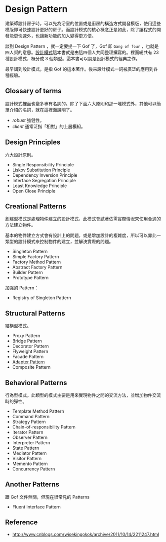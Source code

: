 Design Pattern
==============

建築師設計房子時，可以先為浴室的位置或是廚房的構造方式開發模版，使用這些模版即可快速設計更好的房子。而設計模式的核心概念正是如此，除了讓程式的開發能更快速外，也讓新功能的加入變得更方便。

談到 Design Pattern ，就一定要提一下 Gof 了，Gof 即 `Gang of four` ，也就是四人幫的意思。[設計模式](http://www.amazon.com/exec/obidos/tg/detail/-/0201633612/ref=ase_portlandpatternrA/002-6454224-1040813?v=glance&s=books)這本書就是由這四個人共同整理撰寫的。裡面總共有 23 種設計模式，概分成 3 個類型。這本書可以說是設計模式的經典之作。

最早講到設計模式，是指 Gof 的這本著作。後來設計模式一詞被廣泛的應用到各種經驗。

Glossary of terms
-----------------

設計模式裡面也蠻多專有名詞的。除了下面六大原則和那一堆模式外，其他可以簡單介紹的名詞，就在這裡面說明了。

* *robust* 強健性。
* *client* 通常泛指「相對」的上層模組。

Design Principles
-----------------

六大設計原則。

* Single Responsibility Principle
* Liskov Substitution Principle
* Dependency Inversion Principle
* Interface Segregation Principle
* Least Knowledge Principle
* Open Close Principle

Creational Patterns
-------------------

創建型模式是處理物件建立的設計模式，此模式會試著依需實際情況來使用合適的方法建立物件。

基本的物件建立方式會有設計上的問題，或是增加設計的複雜度，所以可以靠此一類型的設計模式來控制物件的建立，並解決實際的問題。

* Singleton Pattern
* Simple Factory Pattern
* Factory Method Pattern
* Abstract Factory Pattern
* Builder Pattern
* Prototype Pattern

加強的 Pattern：

* Registry of Singleton Pattern

Structural Patterns
-------------------

結構型模式。

* Proxy Pattern
* Bridge Pattern
* Decorator Pattern
* Flyweight Pattern
* Facade Pattern
* [Adapter Pattern](adapter-pattern.md)
* Composite Pattern

Behavioral Patterns
-------------------

行為型模式。此類型的模式主要是用來實現物件之間的交流方法，並增加物件交流時的彈性。

* Template Method Pattern
* Command Pattern
* Strategy Pattern
* Chain-of-responsibility Pattern
* Iterator Pattern
* Observer Pattern
* Interpreter Pattern
* State Pattern
* Mediator Pattern
* Visitor Pattern
* Memento Pattern
* Concurrency Pattern

Another Patterns
----------------

跟 Gof 文件無關，但現在很常見的 Patterns

* Fluent Interface Pattern

Reference
---------

* http://www.cnblogs.com/wisekingokok/archive/2011/10/14/2211247.html
